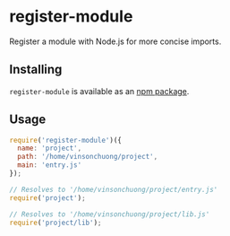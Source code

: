 # register-module
Register a module with Node.js for more concise imports.

## Installing
`register-module` is available as an
[npm package](https://www.npmjs.com/package/register-module).

## Usage
```js
require('register-module')({
  name: 'project',
  path: '/home/vinsonchuong/project',
  main: 'entry.js'
});

// Resolves to '/home/vinsonchuong/project/entry.js'
require('project');

// Resolves to '/home/vinsonchuong/project/lib.js'
require('project/lib');
```
